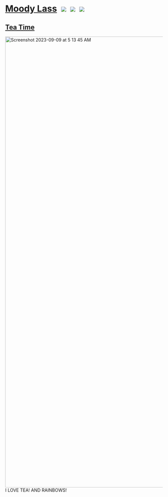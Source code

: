 # <a href="moodylass.com">Moody Lass</a>&nbsp;&nbsp;<img src="https://img.shields.io/website-up-down-green-red/http/monip.org.svg"></img>&nbsp;&nbsp;<img src="https://img.shields.io/badge/Cloudflare-F38020?style=for-the-badge&logo=Cloudflare&logoColor=white"></img>&nbsp;&nbsp;<img src="https://img.shields.io/badge/PayPal-00457C?style=for-the-badge&logo=paypal&logoColor=white"></img>
## <a href="mailto:moodylass@moodylass.com">Tea Time</a>
<img width="1440" alt="Screenshot 2023-09-09 at 5 13 45 AM" src="https://github.com/MoodyLass/Teacup/assets/119916323/2ae13750-a430-467a-b2df-5c9945ae60f8">
I LOVE TEA! AND RAINBOWS!
